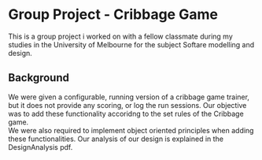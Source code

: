 # Group Project - Cribbage Game
This is a group project i worked on with a fellow classmate during my studies in the University of Melbourne for the subject Softare modelling and design.
## Background
We were given a configurable, running version of a cribbage game trainer, but it does not provide any scoring, or log the run sessions. Our objective was to add these functionality accoridng to the set rules of the Cribbage game.
<br/> We were also required to implement object oriented principles when adding these functionalities. Our analysis of our design is explained in the DesignAnalysis pdf.
